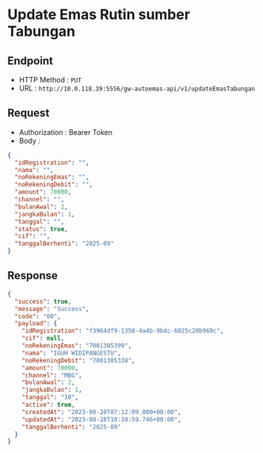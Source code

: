 # Update Emas Rutin sumber Tabungan

## Endpoint

- HTTP Method : `PUT`
- URL : `http://10.0.118.39:5556/gw-autoemas-api/v1/updateEmasTabungan`

## Request

- Authorization : Bearer Token
- Body :

```json
{
  "idRegistration": "",
  "nama": "",
  "noRekeningEmas": "",
  "noRekeningDebit": "",
  "amount": 70000,
  "channel": "",
  "bulanAwal": 2,
  "jangkaBulan": 1,
  "tanggal": "",
  "status": true,
  "cif": "",
  "tanggalBerhenti": "2025-09"
}
```

## Response

```json
{
  "success": true,
  "message": "Success",
  "code": "00",
  "payload": {
    "idRegistration": "f3964df9-1358-4a4b-9bdc-6025c20b969c",
    "cif": null,
    "noRekeningEmas": "7001305399",
    "nama": "IGUH WIDIPANGESTU",
    "noRekeningDebit": "7001305338",
    "amount": 70000,
    "channel": "MBG",
    "bulanAwal": 2,
    "jangkaBulan": 1,
    "tanggal": "10",
    "active": true,
    "createdAt": "2023-08-28T07:12:09.000+00:00",
    "updatedAt": "2023-08-28T10:39:59.746+00:00",
    "tanggalBerhenti": "2025-09"
  }
}
```
